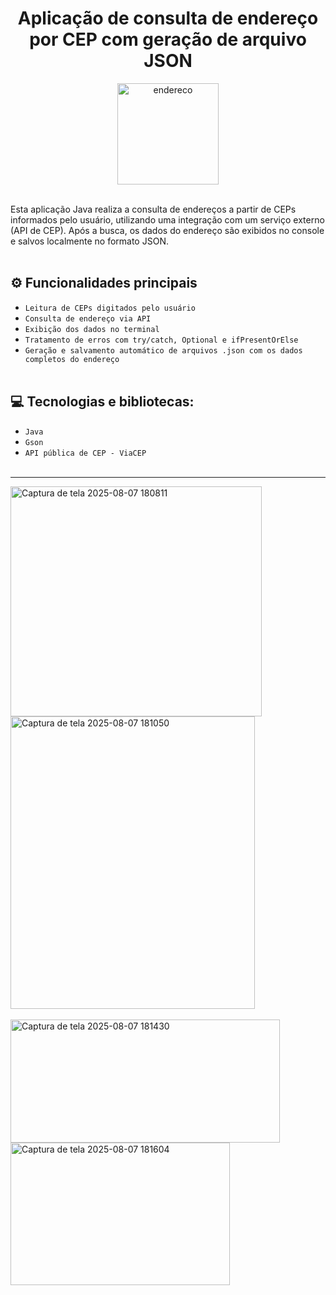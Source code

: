 <h1 align="center">Aplicação de consulta de endereço por CEP com geração de arquivo JSON</h1>

<div align="center">
  <img width="162" height="162" alt="endereco" src="https://github.com/user-attachments/assets/d1004f67-287e-4afb-b623-a46124fce547"/>
</div><br>

Esta aplicação Java realiza a consulta de endereços a partir de CEPs informados pelo usuário, utilizando uma integração com um serviço externo (API de CEP). 
Após a busca, os dados do endereço são exibidos no console e salvos localmente no formato JSON.<br><br>

## :gear: Funcionalidades principais
- `Leitura de CEPs digitados pelo usuário`
- `Consulta de endereço via API`
- `Exibição dos dados no terminal`
- `Tratamento de erros com try/catch, Optional e ifPresentOrElse`
- `Geração e salvamento automático de arquivos .json com os dados completos do endereço`<br><br>

## :computer: Tecnologias e bibliotecas:
- `Java`
- `Gson`
- `API pública de CEP - ViaCEP`<br><br>
***

<img width="402" height="368" alt="Captura de tela 2025-08-07 180811" src="https://github.com/user-attachments/assets/2bf8b4ed-c681-46d5-be55-c8179235312f" />
<img width="391" height="468" alt="Captura de tela 2025-08-07 181050" src="https://github.com/user-attachments/assets/90765c30-98c6-4f11-ae39-93bd48a1c9dd" /><br><br>
<img width="431" height="197" alt="Captura de tela 2025-08-07 181430" src="https://github.com/user-attachments/assets/748d0d15-3379-42fa-8d3a-f7fc80345000" />
<img width="351" height="228" alt="Captura de tela 2025-08-07 181604" src="https://github.com/user-attachments/assets/d11e1389-17be-4f65-bfd9-839d9d73d6e3" /><br>
